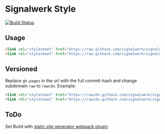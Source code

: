 # Signalwerk Style
[![Build Status](https://ci.signalwerk.ch/api/badges/signalwerk/signalwerk.styles/status.svg)](https://ci.signalwerk.ch/signalwerk/signalwerk.styles)

## Usage

```html
<link rel="stylesheet" href="https://raw.githack.com/signalwerk/signalwerk.styles/gh-pages/styles/main.critical.css" media="all" />
<link rel="stylesheet" href="https://raw.githack.com/signalwerk/signalwerk.styles/gh-pages/styles/main.rest.css" media="print" onload="this.media='all'">
```

## Versioned
Replace `gh-pages` in the url with the full commit-hash and change subdomain `raw` to `rawcdn`. Example:

```html
<link rel="stylesheet" href="https://rawcdn.githack.com/signalwerk/signalwerk.styles/d2ab26a/styles/main.critical.css" media="all" />
<link rel="stylesheet" href="https://rawcdn.githack.com/signalwerk/signalwerk.styles/d2ab26a/styles/main.rest.css" media="print" onload="this.media='all'">
```

## ToDo
Set Build with [static site generator webpack plugin](https://github.com/markdalgleish/static-site-generator-webpack-plugin).
